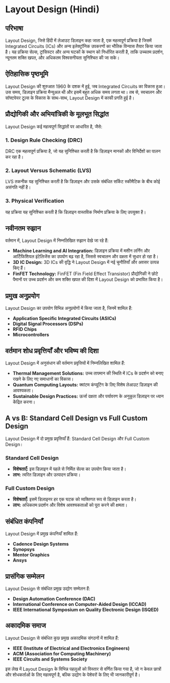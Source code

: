 # Layout Design (Hindi)

## परिभाषा
Layout Design, जिसे हिंदी में लेआउट डिज़ाइन कहा जाता है, एक महत्वपूर्ण प्रक्रिया है जिसमें Integrated Circuits (ICs) और अन्य इलेक्ट्रॉनिक उपकरणों का भौतिक विन्यास तैयार किया जाता है। यह प्रक्रिया सेल्स, ट्रांसिस्टर और अन्य घटकों के स्थान को निर्धारित करती है, ताकि उच्चतम प्रदर्शन, न्यूनतम शक्ति खपत, और अधिकतम विश्वसनीयता सुनिश्चित की जा सके। 

## ऐतिहासिक पृष्ठभूमि
Layout Design की शुरुआत 1960 के दशक में हुई, जब Integrated Circuits का विकास हुआ। उस समय, डिज़ाइन प्रक्रिया मैन्युअल थी और इसमें बहुत अधिक समय लगता था। तब से, स्वचालन और सॉफ्टवेयर टूल्स के विकास के साथ-साथ, Layout Design में काफी प्रगति हुई है। 

## प्रौद्योगिकी और अभियांत्रिकी के मूलभूत सिद्धांत
Layout Design कई महत्वपूर्ण सिद्धांतों पर आधारित है, जैसे:

### 1. **Design Rule Checking (DRC)**
DRC एक महत्वपूर्ण प्रक्रिया है, जो यह सुनिश्चित करती है कि डिज़ाइन मानकों और विनिर्देशों का पालन कर रहा है। 

### 2. **Layout Versus Schematic (LVS)**
LVS तकनीक यह सुनिश्चित करती है कि डिज़ाइन और उसके संबंधित सर्किट स्कीमैटिक के बीच कोई असंगति नहीं है।

### 3. **Physical Verification**
यह प्रक्रिया यह सुनिश्चित करती है कि डिज़ाइन वास्तविक निर्माण प्रक्रिया के लिए उपयुक्त है।

## नवीनतम रुझान
वर्तमान में, Layout Design में निम्नलिखित रुझान देखे जा रहे हैं:

- **Machine Learning and AI Integration:** डिज़ाइन प्रक्रिया में मशीन लर्निंग और आर्टिफिशियल इंटेलिजेंस का उपयोग बढ़ रहा है, जिससे स्वचालन और दक्षता में सुधार हो रहा है।
- **3D IC Design:** 3D ICs की वृद्धि ने Layout Design में नई चुनौतियाँ और अवसर उत्पन्न किए हैं।
- **FinFET Technology:** FinFET (Fin Field Effect Transistor) प्रौद्योगिकी ने छोटे पैमानों पर उच्च प्रदर्शन और कम शक्ति खपत की दिशा में Layout Design को प्रभावित किया है।

## प्रमुख अनुप्रयोग
Layout Design का उपयोग विभिन्न अनुप्रयोगों में किया जाता है, जिनमें शामिल हैं:

- **Application Specific Integrated Circuits (ASICs)**
- **Digital Signal Processors (DSPs)**
- **RFID Chips**
- **Microcontrollers**

## वर्तमान शोध प्रवृत्तियाँ और भविष्य की दिशा
Layout Design में अनुसंधान की वर्तमान प्रवृत्तियों में निम्नलिखित शामिल हैं:

- **Thermal Management Solutions:** उच्च तापमान की स्थिति में ICs के प्रदर्शन को बनाए रखने के लिए नए समाधानों का विकास।
- **Quantum Computing Layouts:** क्वांटम कंप्यूटिंग के लिए विशेष लेआउट डिज़ाइन की आवश्यकता।
- **Sustainable Design Practices:** ऊर्जा दक्षता और पर्यावरण के अनुकूल डिज़ाइन पर ध्यान केंद्रित करना।

## A vs B: Standard Cell Design vs Full Custom Design
Layout Design में दो प्रमुख प्रवृत्तियाँ हैं: Standard Cell Design और Full Custom Design।

### Standard Cell Design
- **विशेषताएँ:** इस डिज़ाइन में पहले से निर्मित सेल्स का उपयोग किया जाता है।
- **लाभ:** त्वरित डिज़ाइन और उत्पादन प्रक्रिया।

### Full Custom Design
- **विशेषताएँ:** इसमें डिज़ाइनर हर एक घटक को व्यक्तिगत रूप से डिज़ाइन करता है।
- **लाभ:** अधिकतम प्रदर्शन और विशेष आवश्यकताओं को पूरा करने की क्षमता।

## संबंधित कंपनियाँ
Layout Design में प्रमुख कंपनियाँ शामिल हैं:
- **Cadence Design Systems**
- **Synopsys**
- **Mentor Graphics**
- **Ansys**

## प्रासंगिक सम्मेलन
Layout Design से संबंधित प्रमुख उद्योग सम्मेलन हैं:
- **Design Automation Conference (DAC)**
- **International Conference on Computer-Aided Design (ICCAD)**
- **IEEE International Symposium on Quality Electronic Design (ISQED)**

## अकादमिक समाज
Layout Design से संबंधित कुछ प्रमुख अकादमिक संगठनों में शामिल हैं:
- **IEEE (Institute of Electrical and Electronics Engineers)**
- **ACM (Association for Computing Machinery)**
- **IEEE Circuits and Systems Society**

इस लेख में Layout Design के विभिन्न पहलुओं को विस्तार से वर्णित किया गया है, जो न केवल छात्रों और शोधकर्ताओं के लिए महत्वपूर्ण है, बल्कि उद्योग के पेशेवरों के लिए भी जानकारीपूर्ण है।